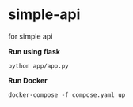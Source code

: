 # simple-api
for simple api

**Run using flask**

`python app/app.py`

**Run Docker**

`docker-compose -f compose.yaml up`
